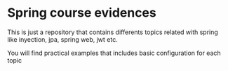 # Spring course evidences

This is just a repository that contains differents topics related with spring like inyection, jpa, spring web, jwt etc.

You will find practical examples that includes basic configuration for each topic